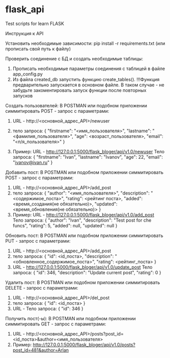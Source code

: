# flask_api
Test scripts for learn FLASK

Инструкция к API

Установить необходимые зависимости:
pip install -r requirements.txt (или прописать свой путь к файлу)

Проверить соединение с БД и создать необходимые таблицы:

1) Прописать необходимые параметры соединения с таблицей в файле app_config.py
2) Из файла created_db запустить функцию create_tables().
   !!!Функция предварительно запускается в основном файле. В таком случае - не забудьте закоментировать запуск функции после повторных запусков

Создать пользователей:
В POSTMAN или подобном приложении симмитировать POST - запрос с параметрами:
1) URL - http://<основной_адрес_API>/newuser
2) тело запроса: 
        {
                "firstname": "<имя_пользователя>",
                "lastname": "<фамилия_пользователя>",
                "age": <возраст_пользователя>,
                "email": "<п/я_пользователя>"
        }

3) Пример:
   URL - http://127.0.0.1:5000/flask_bloger/api/v1.0/newuser
   Тело запроса:
   {
        "firstname": "Ivan",
        "lastname": "Ivanov",
        "age": 22,
        "email": "ivanov@ivan.ru"
   }

Добавить пост:
В POSTMAN или подобном приложении симмитировать POST - запрос с параметрами:
 1) URL - http://<основной_адрес_API>/add_post
 2) тело запроса: 
        {
                "author": "<имя_пользователя>",
                "description": "<содержимое_поста>",
                "rating": <рейтинг поста>,
                "added": <время_создания(не обязательно)>,
                "updated": <время_обновления(не обязательно)>
        }
3) Пример:
   URL - http://127.0.0.1:5000/flask_bloger/api/v1.0/add_post
   Тело запроса:
   {
        "author": "Ivan",
        "description": "Test post for che funcs",
        "rating": 5,
        "added": null,
        "updated": null
    }
    
Обновить пост:
В POSTMAN или подобном приложении симмитировать PUT - запрос с параметрами:
1) URL - http://<основной_адрес_API>/add_post
2) тело запроса: 
        {
                "id": <id_поста>,
                "description": "<обновленное_содержимое_поста>",
                "rating": <рейтинг_поста>
        }
3) URL - http://127.0.0.1:5000/flask_bloger/api/v1.0/update_post
   Тело запроса:
   {
        "id": 346,
        "description": "Update current post",
        "rating": 0
   }

Удалить пост:
В POSTMAN или подобном приложении симмитировать DELETE - запрос с параметрами:
1) URL - http://<основной_адрес_API>/del_post
2) тело запроса: 
        {
                "id": <id_поста>
        }
3) URL - 
   Тело запроса:
   {
        "id": 346
   }

Получить пост(-ы):
В POSTMAN или подобном приложении симмитировать GET - запрос с параметрами:
1) URL - http://<основной_адрес_API>/posts?post_id=<id_поста>&author=<имя_пользователя>
2) Пример:
   http://127.0.0.1:5000/flask_bloger/api/v1.0/posts?post_id=481&author=Arlan
